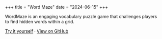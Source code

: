 +++
title = "Word Maze"
date = "2024-06-15"
+++

WordMaze is an engaging vocabulary puzzle game that challenges players to find hidden words within a grid.

[Try it yourself](https://word-maze-jz79sai6x-viveksharma2508s-projects.vercel.app/) · [View on GitHub](https://github.com/viveksharma2508/WordMaze)